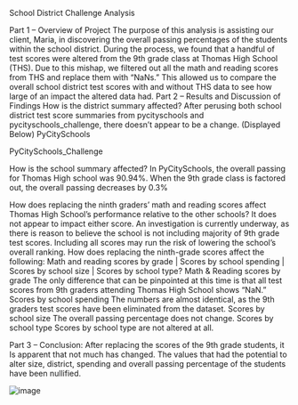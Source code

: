 School District Challenge Analysis


Part 1 – Overview of Project
The purpose of this analysis is assisting our client, Maria, in discovering the overall passing percentages of the students within the school district. During the process, we found that a handful of test scores were altered from the 9th grade class at Thomas High School (THS). Due to this mishap, we filtered out all the math and reading scores from THS and replace them with “NaNs.” This allowed us to compare the overall school district test scores with and without THS data to see how large of an impact the altered data had. 
Part 2 – Results and Discussion of Findings
How is the district summary affected?
After perusing both school district test score summaries from pycityschools and pycityschools_challenge, there doesn’t appear to be a change. (Displayed Below)
PyCitySchools
 

PyCitySchools_Challenge
 
How is the school summary affected?
In PyCitySchools, the overall passing for Thomas High school was 90.94%. When the 9th grade class is factored out, the overall passing decreases by 0.3%
 
 
 
How does replacing the ninth graders’ math and reading scores affect Thomas High School’s performance relative to the other schools?
It does not appear to impact either score. An investigation is currently underway, as there is reason to believe the school is not including majority of 9th grade test scores. Including all scores may run the risk of lowering the school’s overall ranking. 
How does replacing the ninth-grade scores affect the following: Math and reading scores by grade | Scores by school spending | Scores by school size | Scores by school type? 
Math & Reading scores by grade	The only difference that can be pinpointed at this time is that all test scores from 9th graders attending Thomas High School shows “NaN.”
Scores by school spending	The numbers are almost identical, as the 9th graders test scores have been eliminated from the dataset.
Scores by school size	The overall passing percentage does not change.
Scores by school type	Scores by school type are not altered at all. 

Part 3 – Conclusion:
After replacing the scores of the 9th grade students, it Is apparent that not much has changed. The values that had the potential to alter size, district, spending and overall passing percentage of the students have been nullified. 

![image](https://user-images.githubusercontent.com/94502363/161863593-9f9480ff-1838-470b-a166-da41df899215.png)
